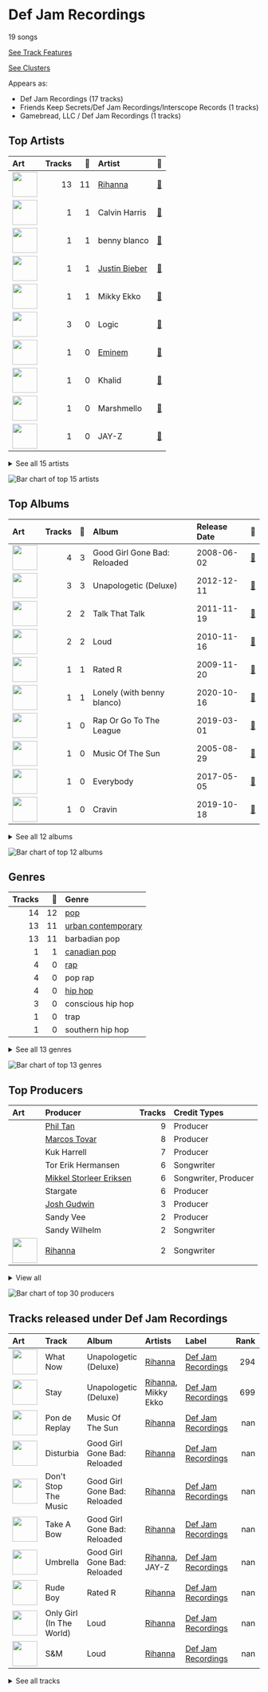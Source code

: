 # Def Jam Recordings

19 songs

[See Track Features](audio_features.md)

[See Clusters](clusters/overview.md)

Appears as:
- Def Jam Recordings (17 tracks)
- Friends Keep Secrets/Def Jam Recordings/Interscope Records (1 tracks)
- Gamebread, LLC / Def Jam Recordings (1 tracks)

## Top Artists

| Art | Tracks | 💚 | Artist | 🔗 |
|:---|---:|---:|:---|:---|
| <img src="https://i.scdn.co/image/ab6761610000e5eb99e4fca7c0b7cb166d915789" alt="" width="50" /> | 13 | 11 | [Rihanna](../../artists/rihanna/overview.md) | [🔗](https://open.spotify.com/artist/5pKCCKE2ajJHZ9KAiaK11H) |
| <img src="https://i.scdn.co/image/ab6761610000e5eb37bff6aa1d42bede9048750f" alt="" width="50" /> | 1 | 1 | Calvin Harris | [🔗](https://open.spotify.com/artist/7CajNmpbOovFoOoasH2HaY) |
| <img src="https://i.scdn.co/image/ab6761610000e5eb860c37890942e05e58c19372" alt="" width="50" /> | 1 | 1 | benny blanco | [🔗](https://open.spotify.com/artist/5CiGnKThu5ctn9pBxv7DGa) |
| <img src="https://i.scdn.co/image/ab6761610000e5eb8ae7f2aaa9817a704a87ea36" alt="" width="50" /> | 1 | 1 | [Justin Bieber](../../artists/justin_bieber/overview.md) | [🔗](https://open.spotify.com/artist/1uNFoZAHBGtllmzznpCI3s) |
| <img src="https://i.scdn.co/image/ab6761610000e5eb81d954dd35145481964ddd6c" alt="" width="50" /> | 1 | 1 | Mikky Ekko | [🔗](https://open.spotify.com/artist/1buzCmyYZE4kcdLRudsb8V) |
| <img src="https://i.scdn.co/image/ab6761610000e5eb94678f7d5353a9b680f60d23" alt="" width="50" /> | 3 | 0 | Logic | [🔗](https://open.spotify.com/artist/4xRYI6VqpkE3UwrDrAZL8L) |
| <img src="https://i.scdn.co/image/ab6761610000e5eba00b11c129b27a88fc72f36b" alt="" width="50" /> | 1 | 0 | [Eminem](../../artists/eminem/overview.md) | [🔗](https://open.spotify.com/artist/7dGJo4pcD2V6oG8kP0tJRR) |
| <img src="https://i.scdn.co/image/ab6761610000e5eb5be3f26e0c3aa322637a975f" alt="" width="50" /> | 1 | 0 | Khalid | [🔗](https://open.spotify.com/artist/6LuN9FCkKOj5PcnpouEgny) |
| <img src="https://i.scdn.co/image/ab6761610000e5eb0d7739a2b10fd723f5ca095e" alt="" width="50" /> | 1 | 0 | Marshmello | [🔗](https://open.spotify.com/artist/64KEffDW9EtZ1y2vBYgq8T) |
| <img src="https://i.scdn.co/image/ab6761610000e5ebc75afcd5a9027f60eaebb5e4" alt="" width="50" /> | 1 | 0 | JAY-Z | [🔗](https://open.spotify.com/artist/3nFkdlSjzX9mRTtwJOzDYB) |


<details>
<summary>See all 15 artists</summary>

| Art | Tracks | 💚 | Artist | 🔗 |
|:---|---:|---:|:---|:---|
| <img src="https://i.scdn.co/image/ab6761610000e5ebe74b7398634a741f74858dc7" alt="" width="50" /> | 1 | 0 | Alessia Cara | [🔗](https://open.spotify.com/artist/2wUjUUtkb5lvLKcGKsKqsR) |
| <img src="https://i.scdn.co/image/ab6761610000e5eb437b9e2a82505b3d93ff1022" alt="" width="50" /> | 1 | 0 | [Kendrick Lamar](../../artists/kendrick_lamar/overview.md) | [🔗](https://open.spotify.com/artist/2YZyLoL8N0Wb9xBt1NhZWg) |
| <img src="https://i.scdn.co/image/ab6761610000e5ebf556662d187b9191c421be1c" alt="" width="50" /> | 1 | 0 | 2 Chainz | [🔗](https://open.spotify.com/artist/17lzZA2AlOHwCwFALHttmp) |
| <img src="https://i.scdn.co/image/ab6761610000e5eb53c3d1c992add7ff1cd3bf43" alt="" width="50" /> | 1 | 0 | DaniLeigh | [🔗](https://open.spotify.com/artist/0XIKGBo9PnK1ApI5tZA60d) |
| <img src="https://i.scdn.co/image/ab6761610000e5ebb796c0db7acaf3f1b71d1e3b" alt="" width="50" /> | 1 | 0 | G-Eazy | [🔗](https://open.spotify.com/artist/02kJSzxNuaWGqwubyUba0Z) |

</details>


![Bar chart of top 15 artists](../../images/labels/def_jam_recordings/artists.png)

## Top Albums

| Art | Tracks | 💚 | Album | Release Date | 🔗 |
|:---|---:|---:|:---|:---|:---|
| <img src="https://i.scdn.co/image/ab67616d0000b273f9f27162ab1ed45b8d7a7e98" alt="" width="50" /> | 4 | 3 | Good Girl Gone Bad: Reloaded | 2008-06-02 | [🔗](https://open.spotify.com/album/3JSWZWeTHF4HDGt5Eozdy7) |
| <img src="https://i.scdn.co/image/ab67616d0000b2730e6cedee56e37a9a65f2164d" alt="" width="50" /> | 3 | 3 | Unapologetic (Deluxe) | 2012-12-11 | [🔗](https://open.spotify.com/album/4eddbruVtOqw8khwxSH6H2) |
| <img src="https://i.scdn.co/image/ab67616d0000b2731c5eacf6965d328c2c795cef" alt="" width="50" /> | 2 | 2 | Talk That Talk | 2011-11-19 | [🔗](https://open.spotify.com/album/1Kw1bVd07oRqcjrcjQKC8T) |
| <img src="https://i.scdn.co/image/ab67616d0000b273aa16162c83c19d587a3bfa45" alt="" width="50" /> | 2 | 2 | Loud | 2010-11-16 | [🔗](https://open.spotify.com/album/6UHhmTLl9T1scRYLmpHcDX) |
| <img src="https://i.scdn.co/image/ab67616d0000b273ab647295c0c97446c1f1a3b5" alt="" width="50" /> | 1 | 1 | Rated R | 2009-11-20 | [🔗](https://open.spotify.com/album/7uGmyYwDFJbSc1xs4hkEs2) |
| <img src="https://i.scdn.co/image/ab67616d0000b27383b22beb73e2014b20159685" alt="" width="50" /> | 1 | 1 | Lonely (with benny blanco) | 2020-10-16 | [🔗](https://open.spotify.com/album/3P5WIUJO0Ots1lQx09TOxk) |
| <img src="https://i.scdn.co/image/ab67616d0000b27384f49cbc39ac1f18422a4d42" alt="" width="50" /> | 1 | 0 | Rap Or Go To The League | 2019-03-01 | [🔗](https://open.spotify.com/album/1BR69wIifGZUSimcuTjWVg) |
| <img src="https://i.scdn.co/image/ab67616d0000b273b21609e1a2d7c1b7ba8efae2" alt="" width="50" /> | 1 | 0 | Music Of The Sun | 2005-08-29 | [🔗](https://open.spotify.com/album/4FyGpObwABjn0o8Tdp7AZz) |
| <img src="https://i.scdn.co/image/ab67616d0000b273cfdf40cf325b609a52457805" alt="" width="50" /> | 1 | 0 | Everybody | 2017-05-05 | [🔗](https://open.spotify.com/album/1HiN2YXZcc3EjmVZ4WjfBk) |
| <img src="https://i.scdn.co/image/ab67616d0000b2739351691c007cad99d70d9f3f" alt="" width="50" /> | 1 | 0 | Cravin | 2019-10-18 | [🔗](https://open.spotify.com/album/6c66PBJdg7EWPcFUvLyFFu) |


<details>
<summary>See all 12 albums</summary>

| Art | Tracks | 💚 | Album | Release Date | 🔗 |
|:---|---:|---:|:---|:---|:---|
| <img src="https://i.scdn.co/image/ab67616d0000b27341c0ad3e39388ab332ffb023" alt="" width="50" /> | 1 | 0 | Confessions of a Dangerous Mind | 2019-05-10 | [🔗](https://open.spotify.com/album/0XLwImzaZEtqHE4NHAepDz) |
| <img src="https://i.scdn.co/image/ab67616d0000b273e19b1b51cdd35051e17cf6dc" alt="" width="50" /> | 1 | 0 | Bobby Tarantino II | 2018-03-09 | [🔗](https://open.spotify.com/album/4F87p1aiFwHeU4uu65MaPV) |

</details>


![Bar chart of top 12 albums](../../images/labels/def_jam_recordings/albums.png)

## Genres

| Tracks | 💚 | Genre |
|---:|---:|:---|
| 14 | 12 | [pop](../../genres/pop/overview.md) |
| 13 | 11 | [urban contemporary](../../genres/urban_contemporary/overview.md) |
| 13 | 11 | barbadian pop |
| 1 | 1 | [canadian pop](../../genres/canadian_pop/overview.md) |
| 4 | 0 | [rap](../../genres/rap/overview.md) |
| 4 | 0 | pop rap |
| 4 | 0 | [hip hop](../../genres/hip_hop/overview.md) |
| 3 | 0 | conscious hip hop |
| 1 | 0 | trap |
| 1 | 0 | southern hip hop |


<details>
<summary>See all 13 genres</summary>

| Tracks | 💚 | Genre |
|---:|---:|:---|
| 1 | 0 | rap latina |
| 1 | 0 | [r&b](../../genres/r_b/overview.md) |
| 1 | 0 | atl hip hop |

</details>


![Bar chart of top 13 genres](../../images/labels/def_jam_recordings/genres.png)

## Top Producers

| Art | Producer | Tracks | Credit Types |
|:---|:---|---:|:---|
| | [Phil Tan](../../producers/phil_tan/overview.md) | 9 | Producer |
| | [Marcos Tovar](../../producers/marcos_tovar/overview.md) | 8 | Producer |
| | Kuk Harrell | 7 | Producer |
| | Tor Erik Hermansen | 6 | Songwriter |
| | [Mikkel Storleer Eriksen](../../producers/mikkel_storleer_eriksen/overview.md) | 6 | Songwriter, Producer |
| | Stargate | 6 | Producer |
| | [Josh Gudwin](../../producers/josh_gudwin/overview.md) | 3 | Producer |
| | Sandy Vee | 2 | Producer |
| | Sandy Wilhelm | 2 | Songwriter |
| <img src="https://i.scdn.co/image/ab6761610000e5eb99e4fca7c0b7cb166d915789" alt="" width="50" /> | [Rihanna](../../artists/rihanna/overview.md) | 2 | Songwriter |


<details>
<summary>View all</summary>

| Art | Producer | Tracks | Credit Types |
|:---|:---|---:|:---|
| | Makeba | 2 | Producer, Songwriter |
| | Miles Walker | 2 | Producer |
| | Daniela Rivera | 2 | Producer |
| | Ester Dean | 2 | Songwriter |
| | Parker Ighile | 1 | Producer, Songwriter |
| | Hit-Boy | 1 | Producer, Songwriter |
| <img src="https://i.scdn.co/image/ab6761610000e5eb8ae7f2aaa9817a704a87ea36" alt="" width="50" /> | [Justin Bieber](../../artists/justin_bieber/overview.md) | 1 | Songwriter |
| | Crystal Nicole | 1 | Songwriter |
| | Justin Parker | 1 | Arranger, Producer, Songwriter |
| | Elof Loelv | 1 | Producer, Songwriter |
| <img src="https://i.scdn.co/image/ab6761610000e5eb0e08ea2c4d6789fbf5cbe0aa" alt="" width="50" /> | [Michael Jackson](../../artists/michael_jackson/overview.md) | 1 | Songwriter |
| | Frankie Storm | 1 | Songwriter |
| | Rob Swire | 1 | Producer, Songwriter |
| | Mike Gaydusek | 1 | Producer |
| | Al Hemberger | 1 | Producer |
| | Shahid Khan | 1 | Songwriter |
| | Kevin Davis | 1 | Producer |
| <img src="https://i.scdn.co/image/ab6761610000e5eba48397e590a1c70e2cda7728" alt="" width="50" /> | Chris Brown | 1 | Songwriter |
| | Robert Allen | 1 | Songwriter |
| | Veronika Bozeman | 1 | Producer |
| | Brian Kennedy | 1 | Producer, Songwriter |
| | Andrew Vastola | 1 | Producer |
| | Nathan Cassells | 1 | Producer, Songwriter |
| | [FINNEAS](../../producers/finneas/overview.md) | 1 | Producer, Songwriter |
| | Naughty Boy | 1 | Producer |
| | Skylar Mones | 1 | Producer |
| | Livvi Franc | 1 | Songwriter |
| <img src="https://i.scdn.co/image/ab6761610000e5eb860c37890942e05e58c19372" alt="" width="50" /> | benny blanco | 1 | Producer, Songwriter |
| <img src="https://i.scdn.co/image/ab6761610000e5ebca118e3822061f7b7f6bc537" alt="" width="50" /> | Ne-Yo | 1 | Producer, Songwriter |
| | Josh Houghkirk | 1 | Producer |
| | Alju Jackson | 1 | Songwriter |
| | Emeli Sandé (Sandé, Emeli) | 1 | Songwriter |
| <img src="https://i.scdn.co/image/ab6761610000e5eb37bff6aa1d42bede9048750f" alt="" width="50" /> | Calvin Harris | 1 | Producer, Songwriter |
| | Priscilla Renea | 1 | Songwriter |
| | Andre Merritt | 1 | Songwriter |
| <img src="https://i.scdn.co/image/ab6761610000e5eb81d954dd35145481964ddd6c" alt="" width="50" /> | Mikky Ekko | 1 | Arranger, Producer, Songwriter |

</details>


![Bar chart of top 30 producers](../../images/labels/def_jam_recordings/producers.png)
## Tracks released under Def Jam Recordings

| Art | Track | Album | Artists | Label | Rank | 💚 | 🔗 |
|:---|:---|:---|:---|:---|---:|:---|:---|
| <img src="https://i.scdn.co/image/ab67616d0000b2730e6cedee56e37a9a65f2164d" alt="" width="50" /> | What Now | Unapologetic (Deluxe) | [Rihanna](../../artists/rihanna/overview.md) | [Def Jam Recordings](.) | 294 | 💚 | [🔗](https://open.spotify.com/track/0aUWfpD3PlSv3FTTKcT2rN) |
| <img src="https://i.scdn.co/image/ab67616d0000b2730e6cedee56e37a9a65f2164d" alt="" width="50" /> | Stay | Unapologetic (Deluxe) | [Rihanna](../../artists/rihanna/overview.md), Mikky Ekko | [Def Jam Recordings](.) | 699 | 💚 | [🔗](https://open.spotify.com/track/1dEy9Pl81QopSxNsPxXQxv) |
| <img src="https://i.scdn.co/image/ab67616d0000b273b21609e1a2d7c1b7ba8efae2" alt="" width="50" /> | Pon de Replay | Music Of The Sun | [Rihanna](../../artists/rihanna/overview.md) | [Def Jam Recordings](.) | nan | | [🔗](https://open.spotify.com/track/4TsmezEQVSZNNPv5RJ65Ov) |
| <img src="https://i.scdn.co/image/ab67616d0000b273f9f27162ab1ed45b8d7a7e98" alt="" width="50" /> | Disturbia | Good Girl Gone Bad: Reloaded | [Rihanna](../../artists/rihanna/overview.md) | [Def Jam Recordings](.) | nan | 💚 | [🔗](https://open.spotify.com/track/2VOomzT6VavJOGBeySqaMc) |
| <img src="https://i.scdn.co/image/ab67616d0000b273f9f27162ab1ed45b8d7a7e98" alt="" width="50" /> | Don't Stop The Music | Good Girl Gone Bad: Reloaded | [Rihanna](../../artists/rihanna/overview.md) | [Def Jam Recordings](.) | nan | 💚 | [🔗](https://open.spotify.com/track/0ByMNEPAPpOR5H69DVrTNy) |
| <img src="https://i.scdn.co/image/ab67616d0000b273f9f27162ab1ed45b8d7a7e98" alt="" width="50" /> | Take A Bow | Good Girl Gone Bad: Reloaded | [Rihanna](../../artists/rihanna/overview.md) | [Def Jam Recordings](.) | nan | 💚 | [🔗](https://open.spotify.com/track/3goSVuTt3fDYDP6kRnFwuL) |
| <img src="https://i.scdn.co/image/ab67616d0000b273f9f27162ab1ed45b8d7a7e98" alt="" width="50" /> | Umbrella | Good Girl Gone Bad: Reloaded | [Rihanna](../../artists/rihanna/overview.md), JAY-Z | [Def Jam Recordings](.) | nan | | [🔗](https://open.spotify.com/track/49FYlytm3dAAraYgpoJZux) |
| <img src="https://i.scdn.co/image/ab67616d0000b273ab647295c0c97446c1f1a3b5" alt="" width="50" /> | Rude Boy | Rated R | [Rihanna](../../artists/rihanna/overview.md) | [Def Jam Recordings](.) | nan | 💚 | [🔗](https://open.spotify.com/track/60jzFy6Nn4M0iD1d94oteF) |
| <img src="https://i.scdn.co/image/ab67616d0000b273aa16162c83c19d587a3bfa45" alt="" width="50" /> | Only Girl (In The World) | Loud | [Rihanna](../../artists/rihanna/overview.md) | [Def Jam Recordings](.) | nan | 💚 | [🔗](https://open.spotify.com/track/1VDXQhu7YGdbM6UeEIfsaX) |
| <img src="https://i.scdn.co/image/ab67616d0000b273aa16162c83c19d587a3bfa45" alt="" width="50" /> | S&M | Loud | [Rihanna](../../artists/rihanna/overview.md) | [Def Jam Recordings](.) | nan | 💚 | [🔗](https://open.spotify.com/track/08Bfk5Y2S5fCxgxk371Eel) |


<details>
<summary>See all tracks</summary>

| Art | Track | Album | Artists | Label | Rank | 💚 | 🔗 |
|:---|:---|:---|:---|:---|---:|:---|:---|
| <img src="https://i.scdn.co/image/ab67616d0000b2731c5eacf6965d328c2c795cef" alt="" width="50" /> | Watch n' Learn | Talk That Talk | [Rihanna](../../artists/rihanna/overview.md) | [Def Jam Recordings](.) | nan | 💚 | [🔗](https://open.spotify.com/track/1ROCX1nquOZ5i05YfGysu0) |
| <img src="https://i.scdn.co/image/ab67616d0000b2731c5eacf6965d328c2c795cef" alt="" width="50" /> | We Found Love | Talk That Talk | [Rihanna](../../artists/rihanna/overview.md), Calvin Harris | [Def Jam Recordings](.) | nan | 💚 | [🔗](https://open.spotify.com/track/0U10zFw4GlBacOy9VDGfGL) |
| <img src="https://i.scdn.co/image/ab67616d0000b2730e6cedee56e37a9a65f2164d" alt="" width="50" /> | Half Of Me | Unapologetic (Deluxe) | [Rihanna](../../artists/rihanna/overview.md) | [Def Jam Recordings](.) | nan | 💚 | [🔗](https://open.spotify.com/track/4bXImuY3OhNXhbQbVLFHKp) |
| <img src="https://i.scdn.co/image/ab67616d0000b273cfdf40cf325b609a52457805" alt="" width="50" /> | 1-800-273-8255 | Everybody | Logic, Alessia Cara, Khalid | [Def Jam Recordings](.) | nan | | [🔗](https://open.spotify.com/track/5tz69p7tJuGPeMGwNTxYuV) |
| <img src="https://i.scdn.co/image/ab67616d0000b273e19b1b51cdd35051e17cf6dc" alt="" width="50" /> | Everyday | Bobby Tarantino II | Logic, Marshmello | [Def Jam Recordings](.) | nan | | [🔗](https://open.spotify.com/track/4EAV2cKiqKP5UPZmY6dejk) |
| <img src="https://i.scdn.co/image/ab67616d0000b27384f49cbc39ac1f18422a4d42" alt="" width="50" /> | Momma I Hit A Lick (feat. Kendrick Lamar) | Rap Or Go To The League | 2 Chainz, [Kendrick Lamar](../../artists/kendrick_lamar/overview.md) | [Gamebread, LLC / Def Jam Recordings](.) | nan | | [🔗](https://open.spotify.com/track/7jKUnzzOGhAlPjr7LkIUlE) |
| <img src="https://i.scdn.co/image/ab67616d0000b27341c0ad3e39388ab332ffb023" alt="" width="50" /> | Homicide (feat. Eminem) | Confessions of a Dangerous Mind | Logic, [Eminem](../../artists/eminem/overview.md) | [Def Jam Recordings](.) | nan | | [🔗](https://open.spotify.com/track/7M2tXmeS15NAzEn7ABFeBg) |
| <img src="https://i.scdn.co/image/ab67616d0000b2739351691c007cad99d70d9f3f" alt="" width="50" /> | Cravin (feat. G-Eazy) | Cravin | DaniLeigh, G-Eazy | [Def Jam Recordings](.) | nan | | [🔗](https://open.spotify.com/track/69eXHDgEEQ6itzt03E7fKz) |
| <img src="https://i.scdn.co/image/ab67616d0000b27383b22beb73e2014b20159685" alt="" width="50" /> | Lonely (with benny blanco) | Lonely (with benny blanco) | [Justin Bieber](../../artists/justin_bieber/overview.md), benny blanco | Friends Keep Secrets, [Def Jam Recordings](.), [Interscope Records](../interscope_records) | nan | 💚 | [🔗](https://open.spotify.com/track/4y4spB9m0Q6026KfkAvy9Q) |

</details>

